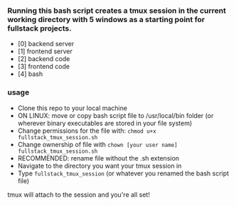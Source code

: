 ### Running this bash script creates a tmux session in the current working directory with 5 windows as a starting point for fullstack projects.  
- \[0\] backend server  
- \[1\] frontend server  
- \[2\] backend code  
- \[3\] frontend code  
- \[4\] bash  

### usage  
- Clone this repo to your local machine  
- ON LINUX: move or copy bash script file to /usr/local/bin folder (or wherever binary executables are stored in your file system)  
- Change permissions for the file with: ```chmod u+x fullstack_tmux_session.sh```  
- Change ownership of file with ```chown [your user name] fullstack_tmux_session.sh```  
- RECOMMENDED: rename file without the .sh extension  
- Navigate to the directory you want your tmux session in  
- Type ```fullstack_tmux_session``` (or whatever you renamed the bash script file)  
  

tmux will attach to the session and you're all set! 

